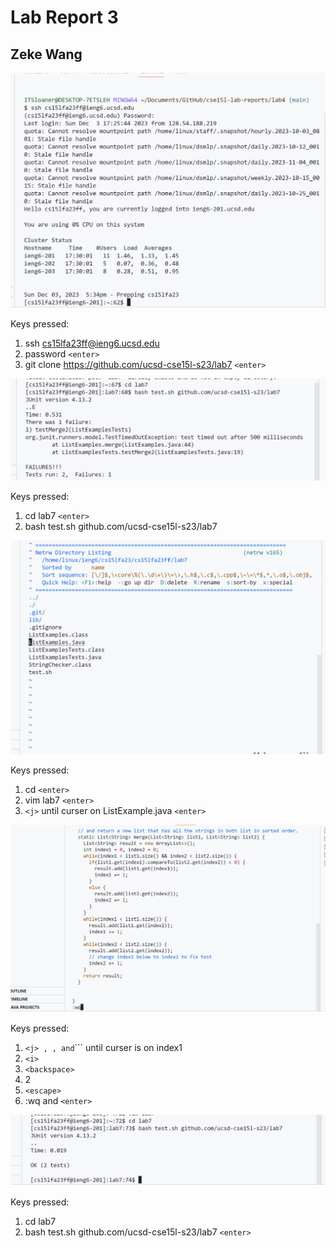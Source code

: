 
# Lab Report  3
## Zeke Wang

![Image](lab41.png)

Keys pressed:
1. ssh cs15lfa23ff@ieng6.ucsd.edu
2. password ```<enter>```
4. git clone https://github.com/ucsd-cse15l-s23/lab7 ```<enter>```

![Image](lab42.png)

Keys pressed:
1. cd lab7 ```<enter>```
2. bash test.sh github.com/ucsd-cse15l-s23/lab7 <enter>

![Image](lab43.png)

Keys pressed:
1. cd ```<enter>```
2. vim lab7 ```<enter>```
3. ```<j>``` until curser on ListExample.java ```<enter>```

![Image](lab44.png)

Keys pressed:
1. ```<j> , ```<k>``` , and ```<l>``` until curser is on index1
2. ```<i>```
3. ```<backspace>```
4. 2
5. ```<escape>```
6. :wq and ```<enter>```

![Image](lab45.png)

Keys pressed:
1. cd lab7
2. bash test.sh github.com/ucsd-cse15l-s23/lab7 ```<enter>```
